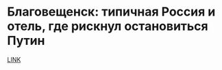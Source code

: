 # Благовещенск: типичная Россия и отель, где рискнул остановиться Путин



[LINK](https://varlamov.ru/2858442.html)